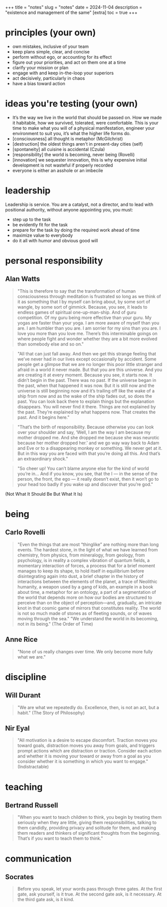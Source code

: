 +++
title = "notes"
slug = "notes"
date = 2024-11-04
description = "existence and management of the same"
[extra]
  toc = true
+++

# principles (your own)
* own mistakes, inclusive of your team
* keep plans simple, clear, and concise
* perform without ego, or accounting for its effect
* figure out your priorities, and act on them one at a time
* clarify your mission or plan
* engage with and keep in-the-loop your superiors
* act decisively, particularly in chaos
* have a bias toward action

# ideas you're testing (your own)
* It’s the way we live in the world that should be passed on. How we made it habitable, how we survived, tolerated, were comfortable. This is your time to make what you will of a physical manifestation, engineer your environment to suit you, it’s what the higher life forms do.
* [consciousness] all thought is metaphor (McGilchrist)
* [destruction] the oldest things aren't in present-day cities (self)
* [spontaneity] all cuisine is accidental (Czula)
* [responsibility] the world is becoming, never being (Rovelli)
* [innovation] we sequester innovation, this is why expensive initial development is not wasteful if properly recorded
* everyone is either an asshole or an imbecile

# leadership
Leadership is service. You are a catalyst, not a director, and to lead with positional authority, without anyone appointing you, you must:

* step up to the task
* be evidently fit for the task
* prepare for the task by doing the required work ahead of time
* maximize value to everybody
* do it all with humor and obvious good will

# personal responsibility
## Alan Watts
> "This is therefore to say that the transformation of human consciousness through meditation is frustrated so long as we think of it as something that I by myself can bring about, by some sort of wangle, by some sort of gimmick. Because, you see, it leads to endless games of spiritual one-up-man-ship. And of guru competition. Of my guru being more effective than your guru. My yogas are faster than your yoga. I am more aware of myself than you are. I am humbler than you are. I am sorrier for my sins than you are. I love you more than you love me. There’s this interminable goings on where people fight and wonder whether they are a bit more evolved than somebody else and so on."

> "All that can just fall away. And then we get this strange feeling that we’ve never had in our lives except occasionally by accident. Some people get a glimpse that we are no longer this poor little stranger and afraid in a world it never made. But that you are this universe. And you are creating it at every moment. Because you see, it starts now. It didn’t begin in the past. There was no past. If the universe began in the past, when that happened it was now. But it is still now and the universe is still beginning now and it’s trailing off like the wake of a ship from now and as the wake of the ship fades out, so does the past. You can look back there to explain things but the explanation disappears. You will never find it there. Things are not explained by the past. They’re explained by what happens now. That creates the past. And it begins here."

> "That’s the birth of responsibility. Because otherwise you can look over your shoulder and say, ‘Well, I am the way I am because my mother dropped me. And she dropped me because she was neurotic because her mother dropped her.’ and we go way way back to Adam and Eve or to a disappearing monkey or something. We never get at it. But in this way you are faced with that you’re doing all this. And that’s an extraordinary shock."

> "So cheer up! You can’t blame anyone else for the kind of world you’re in… And if you know, you see, that the I — in the sense of the person, the front, the ego — it really doesn’t exist, then it won’t go to your head too badly if you wake up and discover that you’re god."

(Not What It Should Be But What It Is)

# being
## Carlo Rovelli
> "Even the things that are most “thinglike” are nothing more than long events. The hardest stone, in the light of what we have learned from chemistry, from physics, from mineralogy, from geology, from psychology, is in reality a complex vibration of quantum fields, a momentary interaction of forces, a process that for a brief moment manages to keep its shape, to hold itself in equilibrium before disintegrating again into dust, a brief chapter in the history of interactions between the elements of the planet, a trace of Neolithic humanity, a weapon used by a gang of kids, an example in a book about time, a metaphor for an ontology, a part of a segmentation of the world that depends more on how our bodies are structured to perceive than on the object of perception—and, gradually, an intricate knot in that cosmic game of mirrors that constitutes reality. The world is not so much made of stones as of fleeting sounds, or of waves moving through the sea."
> "We understand the world in its becoming, not in its being."
(The Order of Time)

## Anne Rice
> "None of us really changes over time. We only become more fully what we are."

# discipline
## Will Durant
> "We are what we repeatedly do. Excellence, then, is not an act, but a habit."
(The Story of Philosophy)

## Nir Eyal
> "All motivation is a desire to escape discomfort. Traction moves you toward goals, distraction moves you away from goals, and triggers prompt actions which are distraction or traction. Consider each action and whether it is moving your toward or away from a goal as you consider whether it is something in which you want to engage."
(Indistractable)

# teaching
## Bertrand Russell
> "When you want to teach children to think, you begin by treating them seriously when they are little, giving them responsibilities, talking to them candidly, providing privacy and solitude for them, and making them readers and thinkers of significant thoughts from the beginning. That’s if you want to teach them to think."

# communication
## Socrates
> Before you speak, let your words pass through three gates.
> At the first gate, ask yourself, is it true.
> At the second gate ask, is it necessary.
> At the third gate ask, is it kind.